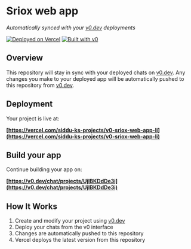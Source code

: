 # Sriox web app

*Automatically synced with your [v0.dev](https://v0.dev) deployments*

[![Deployed on Vercel](https://img.shields.io/badge/Deployed%20on-Vercel-black?style=for-the-badge&logo=vercel)](https://vercel.com/siddu-ks-projects/v0-sriox-web-app-li)
[![Built with v0](https://img.shields.io/badge/Built%20with-v0.dev-black?style=for-the-badge)](https://v0.dev/chat/projects/UjlBKDdDe3i)

## Overview

This repository will stay in sync with your deployed chats on [v0.dev](https://v0.dev).
Any changes you make to your deployed app will be automatically pushed to this repository from [v0.dev](https://v0.dev).

## Deployment

Your project is live at:

**[https://vercel.com/siddu-ks-projects/v0-sriox-web-app-li](https://vercel.com/siddu-ks-projects/v0-sriox-web-app-li)**

## Build your app

Continue building your app on:

**[https://v0.dev/chat/projects/UjlBKDdDe3i](https://v0.dev/chat/projects/UjlBKDdDe3i)**

## How It Works

1. Create and modify your project using [v0.dev](https://v0.dev)
2. Deploy your chats from the v0 interface
3. Changes are automatically pushed to this repository
4. Vercel deploys the latest version from this repository